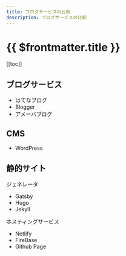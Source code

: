 ```yaml
---
title: ブログサービスの比較
description: ブログサービスの比較
---
```


# {{ $frontmatter.title }}

[[toc]]

## ブログサービス
- はてなブログ
- Blogger
- アメーバブログ

## CMS
- WordPress

## 静的サイト
ジェネレータ
- Gatsby
- Hugo
- Jekyll

ホスティングサービス
- Netlify
- FireBase
- Github Page